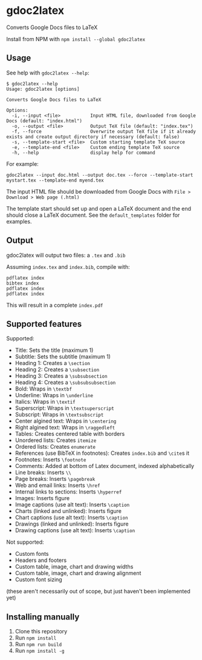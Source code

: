 # gdoc2latex

Converts Google Docs files to LaTeX

Install from NPM with `npm install --global gdoc2latex`

## Usage

See help with `gdoc2latex --help`:

```
$ gdoc2latex --help
Usage: gdoc2latex [options]

Converts Google Docs files to LaTeX

Options:
  -i, --input <file>           Input HTML file, downloaded from Google Docs (default: "index.html")
  -o, --output <file>          Output TeX file (default: "index.tex")
  -f, --force                  Overwrite output TeX file if it already exists and create output directory if necessary (default: false)
  -s, --template-start <file>  Custom starting template TeX source
  -e, --template-end <file>    Custom ending template TeX source
  -h, --help                   display help for command
```

For example:

```
gdoc2latex --input doc.html --output doc.tex --force --template-start mystart.tex --template-end myend.tex
```

The input HTML file should be downloaded from Google Docs with `File > Download > Web page (.html)`

The template start should set up and open a LaTeX document and the end should close a LaTeX document. See the `default_templates` folder for examples.

## Output

gdoc2latex will output two files: a `.tex` and `.bib`

Assuming `index.tex` and `index.bib`, compile with:

```
pdflatex index
bibtex index
pdflatex index
pdflatex index
```

This will result in a complete `index.pdf`

## Supported features

Supported:

- Title: Sets the title (maximum 1)
- Subtitle: Sets the subtitle (maximum 1)
- Heading 1: Creates a `\section`
- Heading 2: Creates a `\subsection`
- Heading 3: Creates a `\subsubsection`
- Heading 4: Creates a `\subsubsubsection`
- Bold: Wraps in `\textbf`
- Underline: Wraps in `\underline`
- Italics: Wraps in `\textif`
- Superscript: Wraps in `\textsuperscript`
- Subscript: Wraps in `\textsubscript`
- Center algined text: Wraps in `\centering`
- Right algined text: Wraps in `\raggedleft`
- Tables: Creates centered table with borders
- Unordered lists: Creates `itemize`
- Ordered lists: Creates `enumerate`
- References (use BibTeX in footnotes): Creates `index.bib` and `\cite`s it
- Footnotes: Inserts `\footnote`
- Comments: Added at bottom of Latex document, indexed alphabetically
- Line breaks: Inserts `\\`
- Page breaks: Inserts `\pagebreak`
- Web and email links: Inserts `\href`
- Internal links to sections: Inserts `\hyperref`
- Images: Inserts figure
- Image captions (use alt text): Inserts `\caption`
- Charts (linked and unlinked): Inserts figure
- Chart captions (use alt text): Inserts `\caption`
- Drawings (linked and unlinked): Inserts figure
- Drawing captions (use alt text): Inserts `\caption`

Not supported:

- Custom fonts
- Headers and footers
- Custom table, image, chart and drawing widths
- Custom table, image, chart and drawing alignment
- Custom font sizing

(these aren't necessarily out of scope, but just haven't been implemented yet)

## Installing manually

1. Clone this repository
2. Run `npm install`
3. Run `npm run build`
4. Run `npm install -g`
